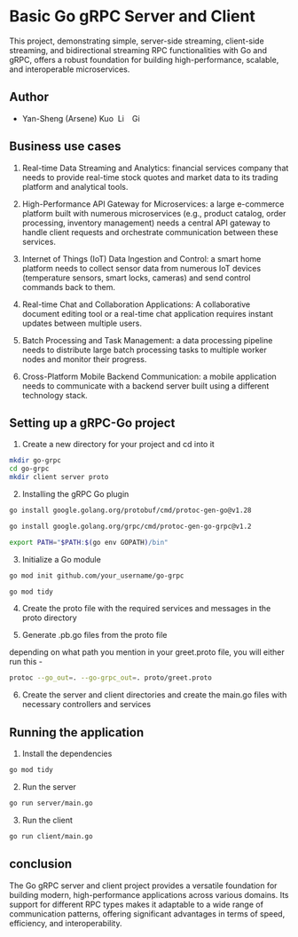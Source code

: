 # Basic Go gRPC Server and Client

This project, demonstrating simple, server-side streaming, client-side streaming, and bidirectional streaming RPC functionalities with Go and gRPC, offers a robust foundation for building high-performance, scalable, and interoperable microservices.

## Author
- Yan-Sheng (Arsene) Kuo &nbsp;<a href="https://www.linkedin.com/in/yanshengkuo/"><img src="https://upload.wikimedia.org/wikipedia/commons/c/ca/LinkedIn_logo_initials.png" alt="LinkedIn" style="height: 1em; width:auto;"/></a> &nbsp; <a href="https://github.com/YSKuo"> <img src="https://upload.wikimedia.org/wikipedia/commons/9/91/Octicons-mark-github.svg" alt="GitHub" style="height: 1em; width: auto;"/></a>

## Business use cases

1. Real-time Data Streaming and Analytics: financial services company that needs to provide real-time stock quotes and market data to its trading platform and analytical tools.

2. High-Performance API Gateway for Microservices: a large e-commerce platform built with numerous microservices (e.g., product catalog, order processing, inventory management) needs a central API gateway to handle client requests and orchestrate communication between these services.

3. Internet of Things (IoT) Data Ingestion and Control: a smart home platform needs to collect sensor data from numerous IoT devices (temperature sensors, smart locks, cameras) and send control commands back to them.

4. Real-time Chat and Collaboration Applications: A collaborative document editing tool or a real-time chat application requires instant updates between multiple users.

5. Batch Processing and Task Management: a data processing pipeline needs to distribute large batch processing tasks to multiple worker nodes and monitor their progress.

6. Cross-Platform Mobile Backend Communication: a mobile application needs to communicate with a backend server built using a different technology stack.

## Setting up a gRPC-Go project
1. Create a new directory for your project and cd into it

```bash
mkdir go-grpc
cd go-grpc
mkdir client server proto
```

2. Installing the gRPC Go plugin

```bash
go install google.golang.org/protobuf/cmd/protoc-gen-go@v1.28

go install google.golang.org/grpc/cmd/protoc-gen-go-grpc@v1.2

export PATH="$PATH:$(go env GOPATH)/bin"
```

3. Initialize a Go module

```bash
go mod init github.com/your_username/go-grpc

go mod tidy
```

4. Create the proto file with the required services and messages in the proto directory

5. Generate .pb.go files from the proto file

depending on what path you mention in your greet.proto file, you will either run this - 

```bash
protoc --go_out=. --go-grpc_out=. proto/greet.proto
```

6. Create the server and client directories and create the main.go files with necessary controllers and services


## Running the application

1. Install the dependencies

```bash
go mod tidy
```

2. Run the server

```bash
go run server/main.go
```

3. Run the client

```bash
go run client/main.go
```

## conclusion

The Go gRPC server and client project provides a versatile foundation for building modern, high-performance applications across various domains. Its support for different RPC types makes it adaptable to a wide range of communication patterns, offering significant advantages in terms of speed, efficiency, and interoperability.